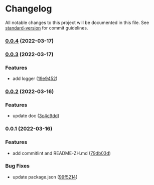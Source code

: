 # Changelog

All notable changes to this project will be documented in this file. See [standard-version](https://github.com/conventional-changelog/standard-version) for commit guidelines.

### [0.0.4](https://github.com/ckpack/mock-axios/compare/v0.0.3...v0.0.4) (2022-03-17)

### [0.0.3](https://github.com/ckpack/mock-axios/compare/v0.0.2...v0.0.3) (2022-03-17)


### Features

* add logger ([19e9452](https://github.com/ckpack/mock-axios/commit/19e945237cabb218fb1ce4427d1b8f36eadf603a))

### [0.0.2](https://github.com/ckpack/mock-axios/compare/v0.0.1...v0.0.2) (2022-03-16)


### Features

* update doc ([3c4c9dd](https://github.com/ckpack/mock-axios/commit/3c4c9dd978e29a29f3249c1f73d5995b0bcf6521))

### 0.0.1 (2022-03-16)


### Features

* add commitlint and README-ZH.md ([79db03d](https://github.com/ckpack/mock-axios/commit/79db03d89dafac283765fb45b99bf9fbda883d6c))


### Bug Fixes

* update package.json ([99f5214](https://github.com/ckpack/mock-axios/commit/99f521421d9413b4620b9b800f13528144f84e19))
